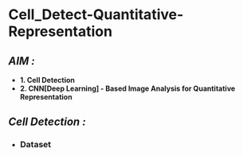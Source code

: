 # **Cell_Detect-Quantitative-Representation**

## ***AIM :***
  
-   **1. Cell Detection**
-   **2. CNN[Deep Learning] - Based Image Analysis for Quantitative Representation** 

  
## ***Cell Detection :***

-   ### Dataset
